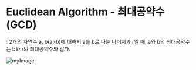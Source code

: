 # Euclidean Algorithm - 최대공약수(GCD)

: 2개의 자연수 a, b(a>b)에 대해서 a를 b로 나눈 나머지가 r일 때,
a와 b의 최대공약수는 b와 r의 최대공약수와 같다.

![myImage](https://img1.daumcdn.net/thumb/R1280x0/?scode=mtistory2&fname=https%3A%2F%2Fblog.kakaocdn.net%2Fdn%2FekaF9E%2FbtrGFJ4jIja%2FqsNusLqGZt006UyeXXMLIK%2Fimg.png)
